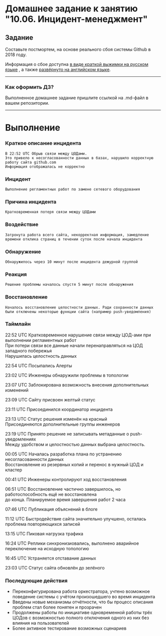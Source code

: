 # Домашнее задание к занятию "10.06. Инцидент-менеджмент"

## Задание 

Составьте постмортем, на основе реального сбоя системы Github в 2018 году.

Информация о сбое доступна [в виде краткой выжимки на русском языке](https://habr.com/ru/post/427301/) , а
также [развёрнуто на английском языке](https://github.blog/2018-10-30-oct21-post-incident-analysis/).

---

### Как оформить ДЗ?

Выполненное домашнее задание пришлите ссылкой на .md-файл в вашем репозитории.

---



# Выполнение

### Краткое описание инцидента
````
В 22:52 UTC Обрыв связи между ЦОДами.  
Это привело к несогласованности данных в базах, нарушило корректную работу сайта github.com  
Информация отображалась не корректно
````

### Инцидент
````
Выполнение регламентных работ по замене сетевого оборудования
````
### Причина инцидента
````
Кратковременная потеря связи между ЦОДами
````

### Воздействие
````
Затронута работа всего сайта, некорректная информация, замедление времени отклика страниц в течении суток после начала инцидента
````

### Обнаружение
````
Обнаружилось через 10 минут после инцидента дежурной группой
````
### Реакция
````
Решение проблемы началось спустя 5 минут после обнаружения
````
### Восстановление
````
Началось восстановление целостности данных. Ради сохранности данных были отключены некоторые функции сайта (например push-уведомления)
````
### Таймлайн

22:52 UTC Кратковременное нарушение связи между ЦОД-ами при выполнении регламентных работ  
При потери связи все данные начали перенаправляться на ЦОД западного побережья  
Нарушилась целостность данных

22:54 UTC Посыпались Алерты

23:02 UTC Инженеры обнаружили проблемы в топологии

23:07 UTC Заблокирована возможность внесения дополнительных изменений

23:09 UTC Сайту присвоен желтый статус

23:11 UTC Присоединился координатор инцидента

23:13 UTC Статус решения изменён на красный  
Присоединяются дополнительные группы инженеров  

23:19 UTC Принято решение не записывать метаданные о push-уведомлениях  
Между удобством и целостностью данных выбрана целостность.  

00:05 UTC Началась разработка плана по устранению несогласованности данных  
Восстановление из резервных копий и перенос в нужный ЦОД и кластер  

00:41 UTC Инженеры контролируют ход восстановления

06:51 UTC Восстановление частично завершилось, но работоспособность ещё не восстановлена  
до конца. Планируемое время завершения работ 2 часа

07:46 UTC Публикация объяснений в блоге

11:12 UTC Быстродействие сайта значительно улучшено, осталась проблема повторяющихся записей

13:15 UTC Пиковая нагрузка трафика

16:24 UTC Реплики синхронизиовались, выполнено аварийное переключение на исходную топологию

16:45 UTC Устраняется отставание данных

23:03 UTC Статус сайта обновлён до зелёного

### Последующие действия

- Переконфигурирована работа оркестратора, учтено возможное поведение системы с учётом произошедшего во время инцидента  
- Введены новые механизмы отчётности, что бы процесс описания проблем стал более понятен и прозрачен  
- Продолжены работы по инициативе одновременной работы трёх ЦОДов с возможностью полного отключения одного из них без влияния на пользователей  
- Более активное тестирование возможных сценариев  



